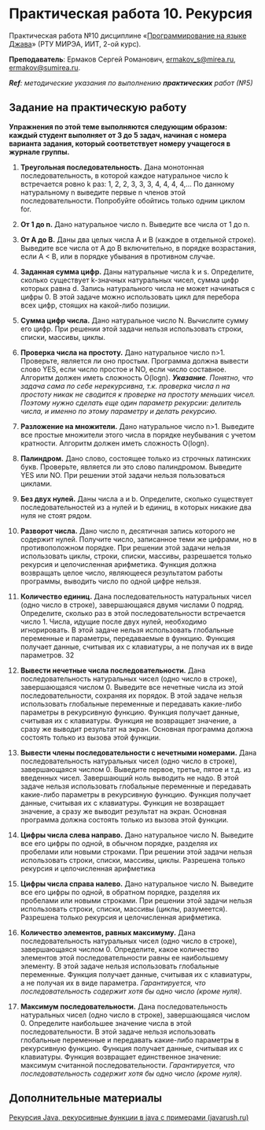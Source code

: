 # Практическая работа 10. Рекурсия
Практическая работа №10 дисциплине «[Программирование на языке Джава](https://online-edu.mirea.ru/course/view.php?id=4053)» (РТУ МИРЭА, ИИТ, 2-ой курс).

**Преподаватель**: Ермаков Сергей Романович, ermakov_s@mirea.ru, ermakov@sumirea.ru.

***Ref**: методические указания по выполнению **практических** работ (№5)*

## Задание на практическую работу

**Упражнения по этой теме выполняются следующим образом: каждый студент выполняет от 3 до 5 задач, начиная с номера варианта задания, который соответствует номеру учащегося в журнале группы.**

1. **Треугольная последовательность.**
    Дана монотонная последовательность, в которой каждое натуральное число k встречается ровно k раз: 1, 2, 2, 3, 3, 3, 4, 4, 4, 4,…
    По данному натуральному n выведите первые n членов этой последовательности. Попробуйте обойтись только одним циклом for.
    
2. **От 1 до n.**
    Дано натуральное число n. Выведите все числа от 1 до n.

3. **От A до B.**
    Даны два целых числа A и В (каждое в отдельной строке). Выведите все числа от A до B включительно, в порядке возрастания, если A < B, или в порядке убывания в противном случае.
    
4. **Заданная сумма цифр.**
    Даны натуральные числа k и s. Определите, сколько существует k-значных натуральных чисел, сумма цифр которых равна d. Запись натурального числа не может начинаться с цифры 0.
    В этой задаче можно использовать цикл для перебора всех цифр, стоящих на какой-либо позиции.
    
5. **Сумма цифр числа.**
    Дано натуральное число N. Вычислите сумму его цифр. При решении этой задачи нельзя использовать строки, списки, массивы, циклы.
    
6. **Проверка числа на простоту.**
    Дано натуральное число n>1. Проверьте, является ли оно простым.
    Программа должна вывести слово YES, если число простое и NO, если число составное. Алгоритм должен иметь сложность O(logn).
    ***Указание**. Понятно, что задача сама по себе нерекурсивна, т.к. проверка числа n на простоту никак не сводится к проверке на простоту меньших чисел. Поэтому нужно сделать еще один параметр рекурсии: делитель числа, и именно по этому параметру и делать рекурсию.*
    
7. **Разложение на множители.**
    Дано натуральное число n>1. Выведите все простые множители этого числа в порядке неубывания с учетом кратности. Алгоритм должен иметь сложность O(logn).
    
8. **Палиндром.**
    Дано слово, состоящее только из строчных латинских букв. Проверьте, является ли это слово палиндромом. Выведите YES или NO.
    При решении этой задачи нельзя пользоваться циклами.
    
9. **Без двух нулей.**
    Даны числа a и b. Определите, сколько существует последовательностей из a нулей и b единиц, в которых никакие два нуля не стоят рядом.
    
10. **Разворот числа.**
    Дано число n, десятичная запись которого не содержит нулей. Получите число, записанное теми же цифрами, но в противоположном порядке.
    При решении этой задачи нельзя использовать циклы, строки, списки, массивы, разрешается только рекурсия и целочисленная арифметика. Функция должна возвращать целое число, являющееся результатом работы программы, выводить число по одной цифре нельзя.
    
11. **Количество единиц.**
    Дана последовательность натуральных чисел (одно число в строке), завершающаяся двумя числами 0 подряд. Определите, сколько раз в этой последовательности встречается число 1. Числа, идущие после двух нулей, необходимо игнорировать.
    В этой задаче нельзя использовать глобальные переменные и параметры, передаваемые в функцию. Функция получает данные, считывая их с клавиатуры, а не получая их в виде параметров.
    32
12. **Вывести нечетные числа последовательности.**
    Дана последовательность натуральных чисел (одно число в строке), завершающаяся числом 0. Выведите все нечетные числа из этой последовательности, сохраняя их порядок.
    В этой задаче нельзя использовать глобальные переменные и передавать какие-либо параметры в рекурсивную функцию. Функция получает данные, считывая их с клавиатуры. Функция не возвращает значение, а сразу же выводит результат на экран. Основная программа должна состоять только из вызова этой функции.
    
13. **Вывести члены последовательности с нечетными номерами.**
    Дана последовательность натуральных чисел (одно число в строке), завершающаяся числом 0. Выведите первое, третье, пятое и т.д. из введенных
    чисел. Завершающий ноль выводить не надо.
    В этой задаче нельзя использовать глобальные переменные и передавать какие-либо параметры в рекурсивную функцию. Функция получает данные, считывая их с клавиатуры. Функция не возвращает значение, а сразу же выводит результат на экран. Основная программа должна состоять только из вызова этой функции.
    
14. **Цифры числа слева направо.**
    Дано натуральное число N. Выведите все его цифры по одной, в обычном порядке, разделяя их пробелами или новыми строками.
    При решении этой задачи нельзя использовать строки, списки, массивы, циклы. Разрешена только рекурсия и целочисленная арифметика
    
15. **Цифры числа справа налево.**
    Дано натуральное число N. Выведите все его цифры по одной, в обратном порядке, разделяя их пробелами или новыми строками. При решении этой задачи нельзя использовать строки, списки, массивы (циклы, разумеется). Разрешена только рекурсия и целочисленная арифметика.
    
16. **Количество элементов, равных максимуму.**
    Дана последовательность натуральных чисел (одно число в строке), завершающаяся числом 0. Определите, какое количество элементов этой
    последовательности равны ее наибольшему элементу.
    В этой задаче нельзя использовать глобальные переменные. Функция получает данные, считывая их с клавиатуры, а не получая их в виде параметра.
    *Гарантируется, что последовательность содержит хотя бы одно число*
    *(кроме нуля).*
    
17. **Максимум последовательности.**
    Дана последовательность натуральных чисел (одно число в строке), завершающаяся числом 0. Определите наибольшее значение числа в этой последовательности.
    В этой задаче нельзя использовать глобальные переменные и передавать какие-либо параметры в рекурсивную функцию. Функция получает данные, считывая их с клавиатуры. Функция возвращает единственное значение: максимум считанной последовательности.
    *Гарантируется, что*
    *последовательность содержит хотя бы одно число (кроме нуля).*

## Дополнительные материалы

[Рекурсия Java, рекурсивные функции в java с примерами (javarush.ru)](https://javarush.ru/groups/posts/1895-rekursija-v-java)

